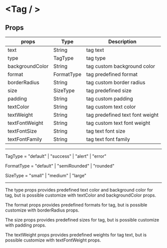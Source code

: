 # <Tag / >

## Props

| props           | Type       | Description                     |
|-----------------|------------|---------------------------------|
| text            | String     | tag text                        |
| type            | TagType    | tag type                        |
| backgroundColor | String     | tag custom background color     |
| format          | FormatType | tag predefined format           |
| borderRadius    | String     | tag custom border radius        |
| size            | SizeType   | tag predefined size             |
| padding         | String     | tag custom padding              |
| textColor       | String     | tag custom text color           |
| textWeight      | String     | tag predefined text font weight |
| textFontWeight  | String     | tag custom text font weight     |
| textFontSize    | String     | tag text font size              |
| textFontFamily  | String     | tag text font family            |

--------------------------------------------------------------

TagType = "default" | "success" | "alert" | "error"

FormatType = "default" | "semiRounded" | "rounded"

SizeType = "small" | "medium" | "large"

--------------------------------------------------------------

The type props provides predefined text color and background color for tag, but is possible customize with textColor and backgroundColor props.

The format props provides predefined formats for tag, but is possible customize with borderRadius props.

The size props provides predefined sizes for tag, but is possible customize with padding props.

The textWeight props provides predefined weights for tag text, but is possible customize with textFontWeight props.
